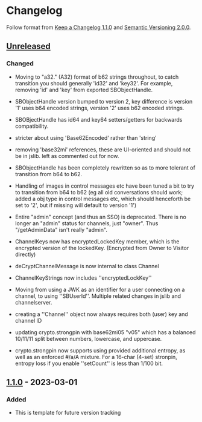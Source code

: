 # Changelog

Follow format from [Keep a Changelog 1.1.0](https://keepachangelog.com/en/1.1.0/) and [Semantic Versioning 2.0.0](https://semver.org/spec/v2.0.0.html).

## [Unreleased]

### Changed

- Moving to "a32." (A32) format of b62 strings throughout, to catch
  transition you should generally 'id32' and 'key32'. For example,
  removing 'id' and 'key' from exported SBObjectHandle.

- SBObjectHandle version bumped to version 2, key difference
  is version '1' uses b64 encoded strings, version '2' uses
  b62 encoded strings.

- SBOBjectHandle has id64 and key64 setters/getters for
  backwards compatibility.

- stricter about using 'Base62Encoded' rather than 'string'

- removing 'base32mi' references, these are UI-oriented and
  should not be in jslib. left as commented out for now.

- SBObjectHandle has been completely rewritten so as to
  more tolerant of transition from b64 to b62.

- Handling of images in control messages etc have been tuned
  a bit to try to transition from b64 to b62 (eg all old
  conversations should work; added a obj type in control
  messages etc, which should henceforth be set to '2', but
  if missing will default to version '1')

- Entire "admin" concept (and thus an SSO) is deprecated.
  There is no longer an "admin" status for channels, just
  "owner". Thus "/getAdminData" isn't really "admin".

- ChannelKeys now has encryptedLockedKey member, which is
  the encrypted version of the lockedKey. (Encrypted
  from Owner to Visitor directly)

- deCryptChannelMessage is now internal to class Channel

- ChannelKeyStrings now includes ''encryptedLockKey''

- Moving from using a JWK as an identifier for a user
  connecting on a channel, to using ''SBUserId''.
  Multiple related changes in jslib and channelserver.

- creating a ''Channel'' object now always requires
  both (user) key and channel ID

- updating crypto.strongpin with base62mi05 "v05"
  which has a balanced 10/11/11 split between
  numbers, lowercase, and uppercase.

- crypto.strongpin now supports using provided additional
  entropy, as well as an enforced #/a/A mixture.
  For a 16-char (4-set) stronpin, entropy loss if you
  enable ''setCount'' is less than 1/100 bit.


## [1.1.0] - 2023-03-01

### Added

- This is template for future version tracking

[Unreleased]: https://github.com/384co/snackabra-jslib/compare/v0.6.5...development
[1.1.0]: https://github.com/384co/snackabra-jslib/compare/v1.0.1...v1.1.0

